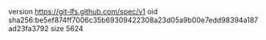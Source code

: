 version https://git-lfs.github.com/spec/v1
oid sha256:be5ef874ff7006c35b69309422308a23d05a9b00e7edd98394a187ad23fa3792
size 5624
